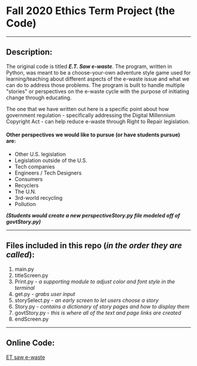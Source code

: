 # Fall 2020 Ethics Term Project (the Code)

---

## Description:

The original code is titled ***E.T. Saw e-waste***.  The program, written in Python, was meant to be a choose-your-own adventure style game used for learning/teaching about different aspects of the e-waste issue and what we can do to address those problems.  The program is built to handle multiple "stories" or perspectives on the e-waste cycle with the purpose of initiating change through educating.

The one that we have written out here is a specific point about how government regulation - specifically addressing the Digital Millennium Copyright Act - can help reduce e-waste through Right to Repair legislation.

#### Other perspectives we would like to pursue (or have students pursue) are:

* Other U.S. legislation
* Legislation outside of the U.S.
* Tech companies
* Engineers / Tech Designers
* Consumers
* Recyclers
* The U.N.
* 3rd-world recycling
* Pollution

***(Students would create a new perspectiveStory.py file modeled off of govtStory.py)***

---

## Files included in this repo (*in the order they are called*):

1. main.py
1. titleScreen.py
1. Print.py - *a supporting module to adjust color and font style in the terminal*
1. get.py - *grabs user input*
1. storySelect.py - *an early screen to let users choose a story*
1. Story.py - *contains a dictionary of story pages and how to display them*
1. govtStory.py - *this is where all of the text and page links are created*
1. endScreen.py

---

## Online Code:

[ET saw e-waste](https://repl.it/@kchung3/ET-Saw-E-waste)